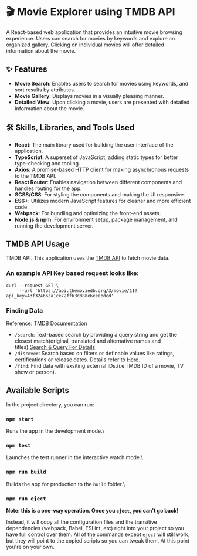 # 🎬 Movie Explorer using TMDB API
A React-based web application that provides an intuitive movie browsing experience. Users can search for movies by keywords and explore an organized gallery. Clicking on individual movies will offer detailed information about the movie.

## ✨ Features
- **Movie Search**: Enables users to search for movies using keywords, and sort results by attributes.
- **Movie Gallery**: Displays movies in a visually pleasing manner.
- **Detailed View**: Upon clicking a movie, users are presented with detailed information about the movie.

## 🛠 Skills, Libraries, and Tools Used
- **React**: The main library used for building the user interface of the application.
- **TypeScript**: A superset of JavaScript, adding static types for better type-checking and tooling.
- **Axios**: A promise-based HTTP client for making asynchronous requests to the TMDB API.
- **React Router**: Enables navigation between different components and handles routing for the app.
- **SCSS/CSS**: For styling the components and making the UI responsive.
- **ES6+**: Utilizes modern JavaScript features for cleaner and more efficient code.
- **Webpack**: For bundling and optimizing the front-end assets.
- **Node.js & npm**: For environment setup, package management, and running the development server.

## TMDB API Usage
TMDB API: This application uses the [TMDB API](https://www.themoviedb.org/?language=en-US) to fetch movie data.
### An example API Key based request looks like:
```
curl --request GET \
     --url 'https://api.themoviedb.org/3/movie/11?api_key=43f32466ca1ce72ff63dd88e6eeebdcd'
```
### Finding Data
Reference: [TMDB Documentation](https://developer.themoviedb.org/docs/finding-data)
* `/search`: Text-based search by providing a query string and get the closest match(original, translated and alternative names and titles).[Search & Query For Details](https://developer.themoviedb.org/docs/search-and-query-for-details)
* `/discover`: Search based on filters or definable values like ratings, certifications or release dates. Details refer to [Here](https://developer.themoviedb.org/reference/discover-movie).
* `/find`: Find data with exsiting external IDs.(i.e. IMDB ID of a movie, TV show or person).

## Available Scripts

In the project directory, you can run:

### `npm start`

Runs the app in the development mode.\


### `npm test`

Launches the test runner in the interactive watch mode.\


### `npm run build`

Builds the app for production to the `build` folder.\

### `npm run eject`

**Note: this is a one-way operation. Once you `eject`, you can't go back!**

Instead, it will copy all the configuration files and the transitive dependencies (webpack, Babel, ESLint, etc) right into your project so you have full control over them. All of the commands except `eject` will still work, but they will point to the copied scripts so you can tweak them. At this point you're on your own.
